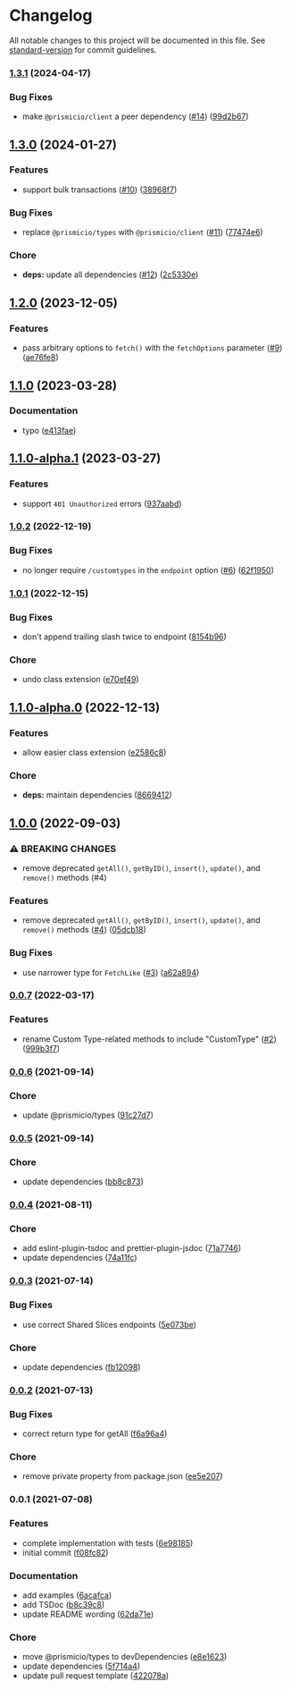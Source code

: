 # Changelog

All notable changes to this project will be documented in this file. See [standard-version](https://github.com/conventional-changelog/standard-version) for commit guidelines.

### [1.3.1](https://github.com/prismicio/prismic-custom-types-client/compare/v1.3.0...v1.3.1) (2024-04-17)


### Bug Fixes

* make `@prismicio/client` a peer dependency ([#14](https://github.com/prismicio/prismic-custom-types-client/issues/14)) ([99d2b67](https://github.com/prismicio/prismic-custom-types-client/commit/99d2b675f7e974cff7ad1ea74f8f4f3c37884e98))

## [1.3.0](https://github.com/prismicio/prismic-custom-types-client/compare/v1.2.0...v1.3.0) (2024-01-27)


### Features

* support bulk transactions ([#10](https://github.com/prismicio/prismic-custom-types-client/issues/10)) ([38968f7](https://github.com/prismicio/prismic-custom-types-client/commit/38968f779b00ce8d62495438c14b87b2fe3c8f13))


### Bug Fixes

* replace `@prismicio/types` with `@prismicio/client` ([#11](https://github.com/prismicio/prismic-custom-types-client/issues/11)) ([77474e6](https://github.com/prismicio/prismic-custom-types-client/commit/77474e63f6907639f3f3ed8c7a9cee80116e8692))


### Chore

* **deps:** update all dependencies ([#12](https://github.com/prismicio/prismic-custom-types-client/issues/12)) ([2c5330e](https://github.com/prismicio/prismic-custom-types-client/commit/2c5330e41c921f7d536db4a84c021ffd4776ed74))

## [1.2.0](https://github.com/prismicio/prismic-custom-types-client/compare/v1.1.0...v1.2.0) (2023-12-05)


### Features

* pass arbitrary options to `fetch()` with the `fetchOptions` parameter ([#9](https://github.com/prismicio/prismic-custom-types-client/issues/9)) ([ae76fe8](https://github.com/prismicio/prismic-custom-types-client/commit/ae76fe8e6fcd84f2e79745e57f687625325d0a94))

## [1.1.0](https://github.com/prismicio/prismic-custom-types-client/compare/v1.1.0-alpha.1...v1.1.0) (2023-03-28)


### Documentation

* typo ([e413fae](https://github.com/prismicio/prismic-custom-types-client/commit/e413fae2ca98dc64e30e8cabde3896191360d7f8))

## [1.1.0-alpha.1](https://github.com/prismicio/prismic-custom-types-client/compare/v1.0.2...v1.1.0-alpha.1) (2023-03-27)


### Features

* support `401 Unauthorized` errors ([937aabd](https://github.com/prismicio/prismic-custom-types-client/commit/937aabd51843e0751c6a40e66f8e2a5d459459bd))

### [1.0.2](https://github.com/prismicio/prismic-custom-types-client/compare/v1.0.1...v1.0.2) (2022-12-19)


### Bug Fixes

* no longer require `/customtypes` in the `endpoint` option ([#6](https://github.com/prismicio/prismic-custom-types-client/issues/6)) ([62f1950](https://github.com/prismicio/prismic-custom-types-client/commit/62f195072f45d89c90777db955f52ad2fd4eea73))

### [1.0.1](https://github.com/prismicio/prismic-custom-types-client/compare/v1.1.0-alpha.0...v1.0.1) (2022-12-15)


### Bug Fixes

* don't append trailing slash twice to endpoint ([8154b96](https://github.com/prismicio/prismic-custom-types-client/commit/8154b962c5c9224a17dc3c746148745e284e493f))


### Chore

* undo class extension ([e70ef49](https://github.com/prismicio/prismic-custom-types-client/commit/e70ef494371a7d16e20bd91881a54ab93c6a00f2))

## [1.1.0-alpha.0](https://github.com/prismicio/prismic-custom-types-client/compare/v1.0.0...v1.1.0-alpha.0) (2022-12-13)


### Features

* allow easier class extension ([e2586c8](https://github.com/prismicio/prismic-custom-types-client/commit/e2586c8a2d49a8c13b7b8ee979b3efcba60cc077))


### Chore

* **deps:** maintain dependencies ([8669412](https://github.com/prismicio/prismic-custom-types-client/commit/866941214355aa3d0587e4b74a0a8194cf4399ac))

## [1.0.0](https://github.com/prismicio/prismic-custom-types-client/compare/v0.0.7...v1.0.0) (2022-09-03)


### ⚠ BREAKING CHANGES

* remove deprecated `getAll()`, `getByID()`, `insert()`, `update()`, and `remove()` methods (#4)

### Features

* remove deprecated `getAll()`, `getByID()`, `insert()`, `update()`, and `remove()` methods ([#4](https://github.com/prismicio/prismic-custom-types-client/issues/4)) ([05dcb18](https://github.com/prismicio/prismic-custom-types-client/commit/05dcb187d4a55fe7f5090b61101020b26867dc5d))


### Bug Fixes

* use narrower type for `FetchLike` ([#3](https://github.com/prismicio/prismic-custom-types-client/issues/3)) ([a62a894](https://github.com/prismicio/prismic-custom-types-client/commit/a62a89460c5bf0d4bd20c9efd9528bf6afa3d94a))

### [0.0.7](https://github.com/prismicio/prismic-custom-types-client/compare/v0.0.6...v0.0.7) (2022-03-17)


### Features

* rename Custom Type-related methods to include "CustomType" ([#2](https://github.com/prismicio/prismic-custom-types-client/issues/2)) ([999b3f7](https://github.com/prismicio/prismic-custom-types-client/commit/999b3f7d6be845c63e7709e6f483123108ce02e7))

### [0.0.6](https://github.com/prismicio/prismic-custom-types-client/compare/v0.0.5...v0.0.6) (2021-09-14)


### Chore

* update @prismicio/types ([91c27d7](https://github.com/prismicio/prismic-custom-types-client/commit/91c27d7720696e61c67936928077f08193eac70c))

### [0.0.5](https://github.com/prismicio/prismic-custom-types-client/compare/v0.0.4...v0.0.5) (2021-09-14)


### Chore

* update dependencies ([bb8c873](https://github.com/prismicio/prismic-custom-types-client/commit/bb8c87314b80c866b49b6cc8a40cb0f1c3c318fd))

### [0.0.4](https://github.com/prismicio/prismic-custom-types-client/compare/v0.0.3...v0.0.4) (2021-08-11)


### Chore

* add eslint-plugin-tsdoc and prettier-plugin-jsdoc ([71a7746](https://github.com/prismicio/prismic-custom-types-client/commit/71a7746ad1b16b097bd8d21b71fe848e19b2caae))
* update dependencies ([74a11fc](https://github.com/prismicio/prismic-custom-types-client/commit/74a11fc3f6e6511dea1543b75f7d3dc92061dd56))

### [0.0.3](https://github.com/prismicio/prismic-custom-types-client/compare/v0.0.2...v0.0.3) (2021-07-14)


### Bug Fixes

* use correct Shared Slices endpoints ([5e073be](https://github.com/prismicio/prismic-custom-types-client/commit/5e073bea48ba970cc9e2bb4bf30b267ed7b399a3))


### Chore

* update dependencies ([fb12098](https://github.com/prismicio/prismic-custom-types-client/commit/fb12098971c727d2b3a335165960d2b16230cf49))

### [0.0.2](https://github.com/prismicio/prismic-custom-types-client/compare/v0.0.1...v0.0.2) (2021-07-13)


### Bug Fixes

* correct return type for getAll ([f6a96a4](https://github.com/prismicio/prismic-custom-types-client/commit/f6a96a4b4faa19af583f1a318abd05faaed28293))


### Chore

* remove private property from package.json ([ee5e207](https://github.com/prismicio/prismic-custom-types-client/commit/ee5e207074a605221af49255f90c4e35535355b3))

### 0.0.1 (2021-07-08)


### Features

* complete implementation with tests ([6e98185](https://github.com/prismicio/prismic-custom-types-client/commit/6e981851f5d5222177ed5ed6d33a6b09193b91c9))
* initial commit ([f08fc82](https://github.com/prismicio/prismic-custom-types-client/commit/f08fc82710ec663e890c6ff339830b4c91998183))


### Documentation

* add examples ([6acafca](https://github.com/prismicio/prismic-custom-types-client/commit/6acafcad9878fa9004bbc8697818d22f3f66bd68))
* add TSDoc ([b8c39c8](https://github.com/prismicio/prismic-custom-types-client/commit/b8c39c89e22af557cca619157091c10767e9d8ae))
* update README wording ([62da71e](https://github.com/prismicio/prismic-custom-types-client/commit/62da71e02216bb6735559c298bb0311c21885b78))


### Chore

* move @prismicio/types to devDependencies ([e8e1623](https://github.com/prismicio/prismic-custom-types-client/commit/e8e162378912ae4392c5c5f550f2e4d1ef7b99bf))
* update dependencies ([5f714a4](https://github.com/prismicio/prismic-custom-types-client/commit/5f714a49de12cafa99843d809a989cf645f7e736))
* update pull request template ([422078a](https://github.com/prismicio/prismic-custom-types-client/commit/422078a39c75ad8c35730013825ec9d384611d18))

